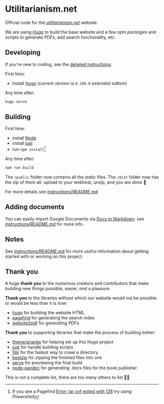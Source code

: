 # Utilitarianism.net

Official code for the [_utilitarianism.net_](https://www.utilitarianism.net/) website.

We are using [_Hugo_](https://gohugo.io/) to build the base website and a few _npm packages_ and scripts to generate PDFs, add search functionality, etc.

## Developing

If you're new to coding, see the [detailed instructions](instructions/README.md#first-time-coding).

First time:

- Install [Hugo](https://gohugo.io/getting-started/installing/) (current version is `0.109.0` _extended edition_)

Any time after:

```sh
hugo serve
```

## Building

First time:

- install [Node](https://nodejs.org/en/)
- install [just](https://github.com/casey/just)
- run `npm install`[^1]

Any time after:

```sh
npm run build
```

The `/public` folder now contains all the static files. The `/dist` folder now has the zip of them all: upload to your webhost, unzip, and you are _done_ 🤩

For more details see [instructions/README.md](instructions/README.md#building)

## Adding documents

You can easily import Google Documents via [Docs to Markdown](https://workspace.google.com/u/0/marketplace/app/docs_to_markdown/700168918607). see [instructions/README.md](instructions/README.md#importing-from-google-docs) for more info.

## Notes

See [instructions/README.md](instructions/README.md) for more useful information about getting started with or working on this project.

## Thank you

A huge **thank you** to the numerous creators and contributors that make building new things possible, easier, _and_ a pleasure.

**Thank you** to the libraries without which our website would not be possible or would be less than it is now:

- [hugo](https://github.com/gohugoio/hugo) for building the website HTML
- [pagefind](https://pagefind.app) for generating the search index
- [website2pdf](https://github.com/jgazeau/website2pdf) for generating PDFs

**Thank you** to supporting libraries that make the process of building better:

- [theme/ananke](https://github.com/theNewDynamic/gohugo-theme-ananke) for helping set up this Hugo project
- [just](https://github.com/casey/just) for handle building scripts
- [fdir](https://github.com/thecodrr/fdir) for the fastest way to crawl a directory
- [bestzip](https://github.com/nfriedly/node-bestzip) for zipping the finished files into one
- [serve](https://github.com/vercel/serve) for previewing the final build
- [node-pandoc](https://github.com/eshinn/node-pandoc) for generating .docx files for the book publisher

This is not a complete list, there are too many others to list 🙇‍♂️

[^1]: If you see a Pagefind [Error: tar xvf exited with 128](https://github.com/CloudCannon/pagefind/issues/66#issuecomment-1237313541) try using _Powershell_
